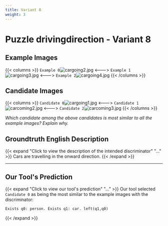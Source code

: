 ```yaml
---
title: Variant 8
weight: 3
---
```


# Puzzle drivingdirection - Variant 8

## Example Images
{{< columns >}}
`Example 0`![cargoing2.jpg](/natscene-data/images/cargoing2.jpg)
<--->
`Example 1`![cargoing3.jpg](/natscene-data/images/cargoing3.jpg)
<--->
`Example 2`![cargoing4.jpg](/natscene-data/images/cargoing4.jpg)
{{< /columns >}}

## Candidate Images
{{< columns >}}
`Candidate 0`![cargoing1.jpg](/natscene-data/images/cargoing1.jpg)
<--->
`Candidate 1`![carcoming2.jpg](/natscene-data/images/carcoming2.jpg)
<--->
`Candidate 2`![carcoming3.jpg](/natscene-data/images/carcoming3.jpg)
{{< /columns >}}

*Which candidate among the above candidates is most similar to all the example images? Explain why.*

## Groundtruth English Description

{{< expand "Click to view the description of the intended discriminator" "..." >}}
Cars are travelling in the onward direction.
{{< /expand >}}

---



## Our Tool's Prediction

{{< expand "Click to view our tool's prediction" "..." >}}
Our tool selected `Candidate 0` as being the most similar to the example images with the discriminator:
```plaintext
Exists q0: person. Exists q1: car. left(q1,q0)
```
{{< /expand >}}
